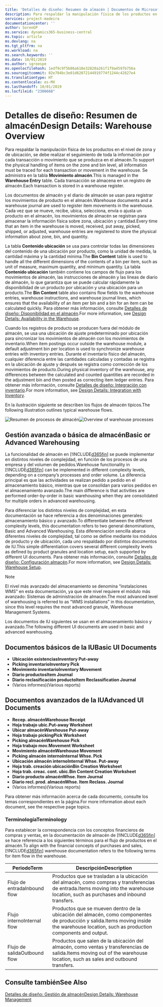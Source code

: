 ```yaml
---
title: 'Detalles de diseño: Resumen de almacén | Documentos de Microsoft'
description: Para respaldar la manipulación física de los productos en el nivel de zona y de ubicación, se debe realizar el seguimiento de toda la información por cada transacción o movimiento que se produzca en el almacén. Se administra en la tabla **Movimiento almacén**. Cada transacción se almacena en un registro de almacén.
services: project-madeira
documentationcenter: ''
author: SorenGP
ms.service: dynamics365-business-central
ms.topic: article
ms.devlang: na
ms.tgt_pltfrm: na
ms.workload: na
ms.search.keywords: ''
ms.date: 10/01/2019
ms.author: sgroespe
ms.openlocfilehash: 1edf9c9f5b86a618e32820a261f1f9a4597b756a
ms.sourcegitcommit: 02e704bc3e01d62072144919774f1244c42827e4
ms.translationtype: HT
ms.contentlocale: es-MX
ms.lasthandoff: 10/01/2019
ms.locfileid: "2306668"
---
```

# <a name="design-details-warehouse-overview"></a><span data-ttu-id="ca141-105">Detalles de diseño: Resumen de almacén</span><span class="sxs-lookup"><span data-stu-id="ca141-105">Design Details: Warehouse Overview</span></span>
<span data-ttu-id="ca141-106">Para respaldar la manipulación física de los productos en el nivel de zona y de ubicación, se debe realizar el seguimiento de toda la información por cada transacción o movimiento que se produzca en el almacén.</span><span class="sxs-lookup"><span data-stu-id="ca141-106">To support the physical handling of items on the zone and bin level, all information must be traced for each transaction or movement in the warehouse.</span></span> <span data-ttu-id="ca141-107">Se administra en la tabla **Movimiento almacén**.</span><span class="sxs-lookup"><span data-stu-id="ca141-107">This is managed in the **Warehouse Entry** table.</span></span> <span data-ttu-id="ca141-108">Cada transacción se almacena en un registro de almacén.</span><span class="sxs-lookup"><span data-stu-id="ca141-108">Each transaction is stored in a warehouse register.</span></span>  

<span data-ttu-id="ca141-109">Los documentos de almacén y el diario de almacén se usan para registrar los movimientos de producto en el almacén.</span><span class="sxs-lookup"><span data-stu-id="ca141-109">Warehouse documents and a warehouse journal are used to register item movements in the warehouse.</span></span> <span data-ttu-id="ca141-110">Cada vez que se mueve, recibe, ubica, selecciona, envía o ajusta un producto en el almacén, los movimientos de almacén se registran para almacenar la información física sobre zona, ubicación y cantidad.</span><span class="sxs-lookup"><span data-stu-id="ca141-110">Every time that an item in the warehouse is moved, received, put away, picked, shipped, or adjusted, warehouse entries are registered to store the physical information about zone, bin, and quantity.</span></span>

<span data-ttu-id="ca141-111">La tabla **Contenido ubicación** se usa para controlar todas las dimensiones del contenido de una ubicación por producto, como la unidad de medida, la cantidad máxima y la cantidad mínima.</span><span class="sxs-lookup"><span data-stu-id="ca141-111">The **Bin Content** table is used to handle all the different dimensions of the contents of a bin per item, such as unit of measure, maximum quantity, and minimum quantity.</span></span> <span data-ttu-id="ca141-112">La tabla **Contenido ubicación** también contiene los campos de flujo para los movimientos de almacén, las instrucciones de almacén y las líneas de diario de almacén, lo que garantiza que se puede calcular rápidamente la disponibilidad de un producto por ubicación y una ubicación para un producto.</span><span class="sxs-lookup"><span data-stu-id="ca141-112">The **Bin Content** table also contains flow fields to the warehouse entries, warehouse instructions, and warehouse journal lines, which ensures that the availability of an item per bin and a bin for an item can be calculated quickly.</span></span> <span data-ttu-id="ca141-113">Para obtener más información, consulte [Detalles de diseño: Disponibilidad en el almacén](design-details-availability-in-the-warehouse.md).</span><span class="sxs-lookup"><span data-stu-id="ca141-113">For more information, see [Design Details: Availability in the Warehouse](design-details-availability-in-the-warehouse.md).</span></span>  

<span data-ttu-id="ca141-114">Cuando los registros de producto se producen fuera del módulo de almacén, se usa una ubicación de ajuste predeterminado por ubicación para sincronizar los movimientos de almacén con los movimientos de inventario.</span><span class="sxs-lookup"><span data-stu-id="ca141-114">When item postings occur outside the warehouse module, a default adjustment bin per location is used to synchronize warehouse entries with inventory entries.</span></span> <span data-ttu-id="ca141-115">Durante el inventario físico del almacén, cualquier diferencia entre las cantidades calculadas y contadas se registra en la ubicación de ajuste y después se registra como corrección de los movimientos de producto.</span><span class="sxs-lookup"><span data-stu-id="ca141-115">During physical inventory of the warehouse, any differences between the calculated and counted quantities are recorded in the adjustment bin and then posted as correcting item ledger entries.</span></span> <span data-ttu-id="ca141-116">Para obtener más información, consulte [Detalles de diseño: Integración con inventario](design-details-integration-with-inventory.md).</span><span class="sxs-lookup"><span data-stu-id="ca141-116">For more information, see [Design Details: Integration with Inventory](design-details-integration-with-inventory.md).</span></span>  

<span data-ttu-id="ca141-117">En la ilustración siguiente se describen los flujos de almacén típicos.</span><span class="sxs-lookup"><span data-stu-id="ca141-117">The following illustration outlines typical warehouse flows.</span></span>  

<span data-ttu-id="ca141-118">![Resumen de procesos de almacén](media/design_details_warehouse_management_overview.png "Resumen de procesos de almacén")</span><span class="sxs-lookup"><span data-stu-id="ca141-118">![Overview of warehouse processes](media/design_details_warehouse_management_overview.png "Overview of warehouse processes")</span></span>  

## <a name="basic-or-advanced-warehousing"></a><span data-ttu-id="ca141-119">Gestión avanzada o básica de almacén</span><span class="sxs-lookup"><span data-stu-id="ca141-119">Basic or Advanced Warehousing</span></span>  
<span data-ttu-id="ca141-120">La funcionalidad de almacén en [!INCLUDE[d365fin](includes/d365fin_md.md)] se puede implementar en distintos niveles de complejidad, en función de los procesos de una empresa y del volumen de pedidos.</span><span class="sxs-lookup"><span data-stu-id="ca141-120">Warehouse functionality in [!INCLUDE[d365fin](includes/d365fin_md.md)] can be implemented in different complexity levels, depending on a company’s processes and order volume.</span></span> <span data-ttu-id="ca141-121">La diferencia principal es que las actividades se realizan pedido a pedido en el almacenamiento básico, mientras que se consolidan para varios pedidos en el almacenamiento avanzado.</span><span class="sxs-lookup"><span data-stu-id="ca141-121">The main difference is that activities are performed order-by-order in basic warehousing when they are consolidated for multiple orders in advanced warehousing.</span></span>  

 <span data-ttu-id="ca141-122">Para diferenciar los distintos niveles de complejidad, en esta documentación se hace referencia a dos denominaciones generales: almacenamiento básico y avanzado.</span><span class="sxs-lookup"><span data-stu-id="ca141-122">To differentiate between the different complexity levels, this documentation refers to two general denominations, Basic and Advanced Warehousing.</span></span> <span data-ttu-id="ca141-123">Esta diferenciación sencilla abarca diferentes niveles de complejidad, tal como se define mediante los módulos de producto y de ubicación, cada uno respaldado por distintos documentos de IU.</span><span class="sxs-lookup"><span data-stu-id="ca141-123">This simple differentiation covers several different complexity levels as defined by product granules and location setup, each supported by different UI documents.</span></span> <span data-ttu-id="ca141-124">Para obtener más información, consulte [Detalles de diseño: Configuración almacén](design-details-warehouse-setup.md).</span><span class="sxs-lookup"><span data-stu-id="ca141-124">For more information, see [Design Details: Warehouse Setup](design-details-warehouse-setup.md).</span></span>  

> [!NOTE]  
>  <span data-ttu-id="ca141-125">El nivel más avanzado del almacenamiento se denomina “instalaciones WMS” en esta documentación, ya que este nivel requiere el módulo más avanzado: Sistemas de administración de almacén.</span><span class="sxs-lookup"><span data-stu-id="ca141-125">The most advanced level of warehousing is referred to as “WMS installations” in this documentation, since this level requires the most advanced granule, Warehouse Management Systems.</span></span>  

 <span data-ttu-id="ca141-126">Los documentos de IU siguientes se usan en el almacenamiento básico y avanzado.</span><span class="sxs-lookup"><span data-stu-id="ca141-126">The following different UI documents are used in basic and advanced warehousing.</span></span>  

## <a name="basic-ui-documents"></a><span data-ttu-id="ca141-127">Documentos básicos de la IU</span><span class="sxs-lookup"><span data-stu-id="ca141-127">Basic UI Documents</span></span>  

-   <span data-ttu-id="ca141-128">**Ubicación existencias**</span><span class="sxs-lookup"><span data-stu-id="ca141-128">**Inventory Put-away**</span></span>  
-   <span data-ttu-id="ca141-129">**Picking inventario**</span><span class="sxs-lookup"><span data-stu-id="ca141-129">**Inventory Pick**</span></span>  
-   <span data-ttu-id="ca141-130">**Movimiento inventario**</span><span class="sxs-lookup"><span data-stu-id="ca141-130">**Inventory Movement**</span></span>  
-   <span data-ttu-id="ca141-131">**Diario productos**</span><span class="sxs-lookup"><span data-stu-id="ca141-131">**Item Journal**</span></span>  
-   <span data-ttu-id="ca141-132">**Diario reclasificación producto**</span><span class="sxs-lookup"><span data-stu-id="ca141-132">**Item Reclassification Journal**</span></span>  
-   <span data-ttu-id="ca141-133">(Varios informes)</span><span class="sxs-lookup"><span data-stu-id="ca141-133">(Various reports)</span></span>  

## <a name="advanced-ui-documents"></a><span data-ttu-id="ca141-134">Documentos avanzados de la IU</span><span class="sxs-lookup"><span data-stu-id="ca141-134">Advanced UI Documents</span></span>  

-   <span data-ttu-id="ca141-135">**Recep. almacén**</span><span class="sxs-lookup"><span data-stu-id="ca141-135">**Warehouse Receipt**</span></span>  
-   <span data-ttu-id="ca141-136">**Hoja trabajo ubic.**</span><span class="sxs-lookup"><span data-stu-id="ca141-136">**Put-away Worksheet**</span></span>  
-   <span data-ttu-id="ca141-137">**Ubicar almacén**</span><span class="sxs-lookup"><span data-stu-id="ca141-137">**Warehouse Put-away**</span></span>  
-   <span data-ttu-id="ca141-138">**Hoja trabajo picking**</span><span class="sxs-lookup"><span data-stu-id="ca141-138">**Pick Worksheet**</span></span>  
-   <span data-ttu-id="ca141-139">**Picking almacén**</span><span class="sxs-lookup"><span data-stu-id="ca141-139">**Warehouse Pick**</span></span>  
-   <span data-ttu-id="ca141-140">**Hoja trabajo mov.**</span><span class="sxs-lookup"><span data-stu-id="ca141-140">**Movement Worksheet**</span></span>  
-   <span data-ttu-id="ca141-141">**Movimiento almacén**</span><span class="sxs-lookup"><span data-stu-id="ca141-141">**Warehouse Movement**</span></span>  
-   <span data-ttu-id="ca141-142">**Picking almacén interno**</span><span class="sxs-lookup"><span data-stu-id="ca141-142">**Internal Whse. Pick**</span></span>  
-   <span data-ttu-id="ca141-143">**Ubicación almacén interno**</span><span class="sxs-lookup"><span data-stu-id="ca141-143">**Internal Whse. Put-away**</span></span>  
-   <span data-ttu-id="ca141-144">**Hoja trab. creación ubicación**</span><span class="sxs-lookup"><span data-stu-id="ca141-144">**Bin Creation Worksheet**</span></span>  
-   <span data-ttu-id="ca141-145">**Hoja trab. creac. cont. ubic.**</span><span class="sxs-lookup"><span data-stu-id="ca141-145">**Bin Content Creation Worksheet**</span></span>  
-   <span data-ttu-id="ca141-146">**Diario producto almacén**</span><span class="sxs-lookup"><span data-stu-id="ca141-146">**Whse. Item Journal**</span></span>  
-   <span data-ttu-id="ca141-147">**Diario recl. prod. almacén**</span><span class="sxs-lookup"><span data-stu-id="ca141-147">**Whse. Item Reclass. Journal**</span></span>  
-   <span data-ttu-id="ca141-148">(Varios informes)</span><span class="sxs-lookup"><span data-stu-id="ca141-148">(Various reports)</span></span>  

<span data-ttu-id="ca141-149">Para obtener más información acerca de cada documento, consulte los temas correspondientes en la página.</span><span class="sxs-lookup"><span data-stu-id="ca141-149">For more information about each document, see the respective page topics.</span></span>  

### <a name="terminology"></a><span data-ttu-id="ca141-150">Terminología</span><span class="sxs-lookup"><span data-stu-id="ca141-150">Terminology</span></span>  
<span data-ttu-id="ca141-151">Para establecer la correspondencia con los conceptos financieros de compras y ventas, en la documentación de almacén de [!INCLUDE[d365fin](includes/d365fin_md.md)] se hace referencia a los siguientes términos para el flujo de productos en el almacén.</span><span class="sxs-lookup"><span data-stu-id="ca141-151">To align with the financial concepts of purchases and sales, [!INCLUDE[d365fin](includes/d365fin_md.md)] warehouse documentation refers to the following terms for item flow in the warehouse.</span></span>  

|<span data-ttu-id="ca141-152">Periodo</span><span class="sxs-lookup"><span data-stu-id="ca141-152">Term</span></span>|<span data-ttu-id="ca141-153">Descripción</span><span class="sxs-lookup"><span data-stu-id="ca141-153">Description</span></span>|  
|----------|---------------------------------------|  
|<span data-ttu-id="ca141-154">Flujo de entrada</span><span class="sxs-lookup"><span data-stu-id="ca141-154">Inbound flow</span></span>|<span data-ttu-id="ca141-155">Productos que se trasladan a la ubicación del almacén, como compras y transferencias de entrada.</span><span class="sxs-lookup"><span data-stu-id="ca141-155">Items moving into the warehouse location, such as purchases and inbound transfers.</span></span>|  
|<span data-ttu-id="ca141-156">Flujo interno</span><span class="sxs-lookup"><span data-stu-id="ca141-156">Internal flow</span></span>|<span data-ttu-id="ca141-157">Productos que se mueven dentro de la ubicación del almacén, como componentes de producción y salida.</span><span class="sxs-lookup"><span data-stu-id="ca141-157">Items moving inside the warehouse location, such as production components and output.</span></span>|  
|<span data-ttu-id="ca141-158">Flujo de salida</span><span class="sxs-lookup"><span data-stu-id="ca141-158">Outbound flow</span></span>|<span data-ttu-id="ca141-159">Productos que salen de la ubicación del almacén, como ventas y transferencias de salida.</span><span class="sxs-lookup"><span data-stu-id="ca141-159">Items moving out of the warehouse location, such as sales and outbound transfers.</span></span>|  

## <a name="see-also"></a><span data-ttu-id="ca141-160">Consulte también</span><span class="sxs-lookup"><span data-stu-id="ca141-160">See Also</span></span>  
 [<span data-ttu-id="ca141-161">Detalles de diseño: Gestión de almacén</span><span class="sxs-lookup"><span data-stu-id="ca141-161">Design Details: Warehouse Management</span></span>](design-details-warehouse-management.md)
